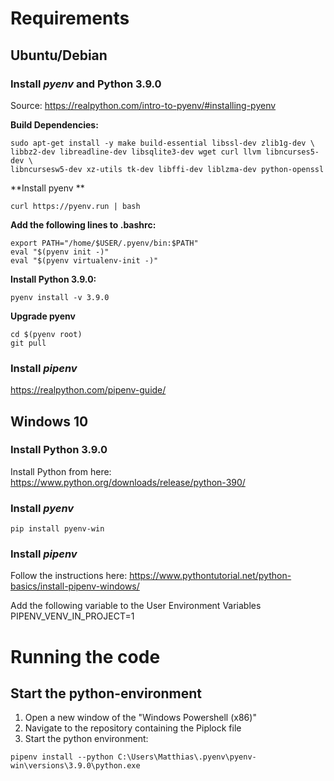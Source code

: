 # Requirements

## Ubuntu/Debian

### Install *pyenv* and Python 3.9.0


Source: https://realpython.com/intro-to-pyenv/#installing-pyenv

**Build Dependencies:**

```shell
sudo apt-get install -y make build-essential libssl-dev zlib1g-dev \
libbz2-dev libreadline-dev libsqlite3-dev wget curl llvm libncurses5-dev \
libncursesw5-dev xz-utils tk-dev libffi-dev liblzma-dev python-openssl
```
**Install pyenv **
```shell
curl https://pyenv.run | bash
```
**Add the following lines to .bashrc:**

```shell
export PATH="/home/$USER/.pyenv/bin:$PATH"
eval "$(pyenv init -)"
eval "$(pyenv virtualenv-init -)"
```

**Install Python 3.9.0:**

```shell
pyenv install -v 3.9.0
```
**Upgrade pyenv**

```shell
cd $(pyenv root)
git pull
```
### Install *pipenv*
https://realpython.com/pipenv-guide/

## Windows 10

### Install Python 3.9.0

Install Python from here:
https://www.python.org/downloads/release/python-390/

### Install *pyenv*

```shell
pip install pyenv-win
```
### Install *pipenv*

Follow the instructions here:
https://www.pythontutorial.net/python-basics/install-pipenv-windows/

Add the following variable to the User Environment Variables
PIPENV_VENV_IN_PROJECT=1

# Running the code

## Start the python-environment
1. Open a new window of the "Windows Powershell (x86)"
2. Navigate to the repository containing the Piplock file
3. Start the python environment:

```shell
pipenv install --python C:\Users\Matthias\.pyenv\pyenv-win\versions\3.9.0\python.exe
```
